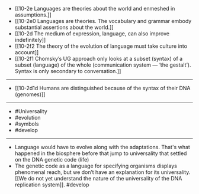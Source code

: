 - [[10-2e Languages are theories about the world and enmeshed in assumptions.]]
- [[10-2e0 Languages are theories. The vocabulary and grammar embody substantial assertions about the world.]]
- [[10-2d The medium of expression, language, can also improve indefinitely]]
- [[10-2f2 The theory of the evolution of language must take culture into account]]
- [[10-2f1 Chomsky’s UG approach only looks at a subset (syntax) of a subset (language) of the whole (communication system — ‘the gestalt’). Syntax is only secondary to conversation.]]
---
- [[10-2d1d Humans are distinguished because of the syntax of their DNA (genomes)]]
---
- #Universality
- #evolution
- #symbols
- #develop
---
- Language would have to evolve along with the adaptations. That's what happened in the biosphere before that jump to universality that settled on the DNA genetic code (life)
- The genetic code as a language for specifying organisms displays phenomenal reach, but we don’t have an explanation for its universality. [[We do not yet understand the nature of the universality of the DNA replication system]]. #develop 